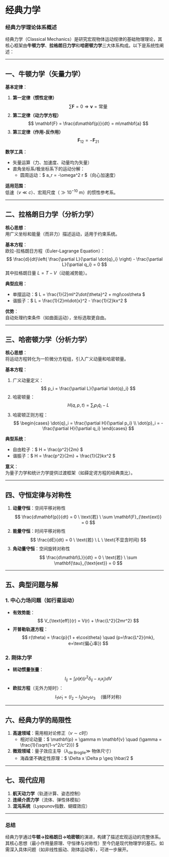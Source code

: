 # 经典力学

### **经典力学理论体系概述**

经典力学（Classical Mechanics）是研究宏观物体运动规律的基础物理理论，其核心框架由**牛顿力学**、**拉格朗日力学**和**哈密顿力学**三大体系构成。以下是系统性阐述：

---

## **一、牛顿力学（矢量力学）**
**基本定律**：
1. **第一定律（惯性定律）**  
   $$ \sum \mathbf{F} = 0 \Rightarrow \mathbf{v} = \text{常量} $$
2. **第二定律（动力学方程）**  
   $$ \mathbf{F} = \frac{d\mathbf{p}}{dt} = m\mathbf{a} $$
3. **第三定律（作用-反作用）**  
   $$ \mathbf{F}_{12} = -\mathbf{F}_{21} $$

**数学工具**：
- 矢量运算（力、加速度、动量均为矢量）
- 直角坐标系/极坐标系下的运动分解：
  - 圆周运动：$ a_r = -\omega^2 r $（向心加速度）

**适用范围**：  
低速（$v \ll c$）、宏观尺度（$\gg 10^{-10}$ m）的惯性参考系。

---

## **二、拉格朗日力学（分析力学）**
**核心思想**：  
用广义坐标和能量（而非力）描述运动，适用于约束系统。

**基本方程**：  
欧拉-拉格朗日方程（Euler-Lagrange Equation）：
$$ \frac{d}{dt}\left( \frac{\partial L}{\partial \dot{q}_i} \right) - \frac{\partial L}{\partial q_i} = 0 $$
其中拉格朗日量 $L = T - V$（动能减势能）。

**典型应用**：
- 单摆运动：$ L = \frac{1}{2}ml^2\dot{\theta}^2 + mgl\cos\theta $
- 谐振子：$ L = \frac{1}{2}m\dot{x}^2 - \frac{1}{2}kx^2 $

**优势**：  
自动处理约束条件（如曲面运动），坐标选取更自由。

---

## **三、哈密顿力学（分析力学）**
**核心思想**：  
将运动方程转化为一阶微分方程组，引入广义动量和哈密顿量。

**基本方程**：
1. 广义动量定义：  
   $$ p_i = \frac{\partial L}{\partial \dot{q}_i} $$
2. 哈密顿量：  
   $$ H(q,p,t) = \sum_i p_i \dot{q}_i - L $$
3. 哈密顿正则方程：  
   $$
   \begin{cases}
   \dot{q}_i = \frac{\partial H}{\partial p_i} \\
   \dot{p}_i = -\frac{\partial H}{\partial q_i}
   \end{cases}
   $$

**典型系统**：
- 自由粒子：$ H = \frac{p^2}{2m} $
- 谐振子：$ H = \frac{p^2}{2m} + \frac{1}{2}kx^2 $

**意义**：  
为量子力学和统计力学提供过渡框架（如薛定谔方程的经典类比）。

---

## **四、守恒定律与对称性**
1. **动量守恒**：空间平移对称性  
   $$ \frac{d\mathbf{p}}{dt} = 0 \ \text{若} \ \sum \mathbf{F}_{\text{ext}} = 0 $$
2. **能量守恒**：时间平移对称性  
   $$ \frac{dE}{dt} = 0 \ \text{若} \ L \ \text{不显含时间} $$
3. **角动量守恒**：空间旋转对称性  
   $$ \frac{d\mathbf{L}}{dt} = 0 \ \text{若} \ \sum \mathbf{\tau}_{\text{ext}} = 0 $$

---

## **五、典型问题与解**
### 1. 中心力场问题（如行星运动）
- **有效势能**：  
  $$ V_{\text{eff}}(r) = V(r) + \frac{L^2}{2mr^2} $$
- **开普勒轨道方程**：  
  $$ r(\theta) = \frac{p}{1 + e\cos\theta} \quad (p=\frac{L^2}{mk}, e=\text{偏心率}) $$

### 2. 刚体力学
- **转动惯量张量**：  
  $$ I_{ij} = \int \rho(\mathbf{r}) (r^2 \delta_{ij} - x_i x_j) dV $$
- **欧拉方程**（无外力矩时）：  
  $$ I_1 \dot{\omega}_1 = (I_2 - I_3)\omega_2 \omega_3 \quad (\text{循环对称}) $$

---

## **六、经典力学的局限性**
1. **高速领域**：需用相对论修正（$v \sim c$时）  
   - 相对论动量：$ \mathbf{p} = \gamma m \mathbf{v} \quad (\gamma = \frac{1}{\sqrt{1-v^2/c^2}}) $
2. **微观领域**：量子效应主导（$\lambda_{\text{de Broglie}} \gg$ 物体尺寸）  
   - 海森堡不确定性原理：$ \Delta x \Delta p \geq \hbar/2 $

---

## **七、现代应用**
1. **航天动力学**（轨道计算、姿态控制）  
2. **连续介质力学**（流体、弹性体模拟）  
3. **混沌系统**（Lyapunov指数、蝴蝶效应）  

---

### **总结**
经典力学通过**牛顿→拉格朗日→哈密顿**的演进，构建了描述宏观运动的完整体系。其核心思想（最小作用量原理、守恒律与对称性）至今仍是现代物理学的基石。如需深入具体问题（如非线性振动、刚体运动等），可进一步展开。